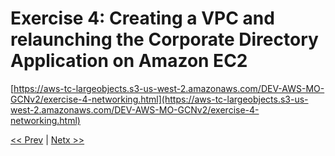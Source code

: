 # Exercise 4: Creating a VPC and relaunching the Corporate Directory Application on Amazon EC2

[https://aws-tc-largeobjects.s3-us-west-2.amazonaws.com/DEV-AWS-MO-GCNv2/exercise-4-networking.html](https://aws-tc-largeobjects.s3-us-west-2.amazonaws.com/DEV-AWS-MO-GCNv2/exercise-4-networking.html)

[<< Prev](./Reading%202%207%20Amazon%20VPC%20Routing%20and%20Security.md)
|
[Netx >>](../week-03/Reading%203%201%20Storage%20Types%20on%20AWS.md)
